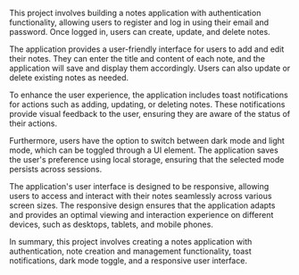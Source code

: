 This project involves building a notes application with authentication functionality, allowing users to register and log in using their email and password. Once logged in, users can create, update, and delete notes.

The application provides a user-friendly interface for users to add and edit their notes. They can enter the title and content of each note, and the application will save and display them accordingly. Users can also update or delete existing notes as needed.

To enhance the user experience, the application includes toast notifications for actions such as adding, updating, or deleting notes. These notifications provide visual feedback to the user, ensuring they are aware of the status of their actions.

Furthermore, users have the option to switch between dark mode and light mode, which can be toggled through a UI element. The application saves the user's preference using local storage, ensuring that the selected mode persists across sessions.

The application's user interface is designed to be responsive, allowing users to access and interact with their notes seamlessly across various screen sizes. The responsive design ensures that the application adapts and provides an optimal viewing and interaction experience on different devices, such as desktops, tablets, and mobile phones.

In summary, this project involves creating a notes application with authentication, note creation and management functionality, toast notifications, dark mode toggle, and a responsive user interface.
